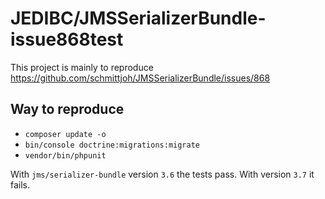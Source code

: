 # JEDIBC/JMSSerializerBundle-issue868test

This project is mainly to reproduce https://github.com/schmittjoh/JMSSerializerBundle/issues/868

## Way to reproduce

* `composer update -o`
* `bin/console doctrine:migrations:migrate`
* `vendor/bin/phpunit`

With `jms/serializer-bundle` version `3.6` the tests pass.
With version `3.7` it fails.
